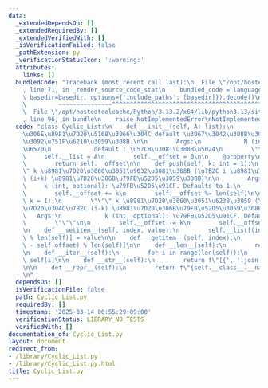```yaml
---
data:
  _extendedDependsOn: []
  _extendedRequiredBy: []
  _extendedVerifiedWith: []
  _isVerificationFailed: false
  _pathExtension: py
  _verificationStatusIcon: ':warning:'
  attributes:
    links: []
  bundledCode: "Traceback (most recent call last):\n  File \"/opt/hostedtoolcache/Python/3.13.2/x64/lib/python3.13/site-packages/onlinejudge_verify/documentation/build.py\"\
    , line 71, in _render_source_code_stat\n    bundled_code = language.bundle(stat.path,\
    \ basedir=basedir, options={'include_paths': [basedir]}).decode()\n          \
    \         ~~~~~~~~~~~~~~~^^^^^^^^^^^^^^^^^^^^^^^^^^^^^^^^^^^^^^^^^^^^^^^^^^^^^^^^^^^^^^^^^^\n\
    \  File \"/opt/hostedtoolcache/Python/3.13.2/x64/lib/python3.13/site-packages/onlinejudge_verify/languages/python.py\"\
    , line 96, in bundle\n    raise NotImplementedError\nNotImplementedError\n"
  code: "class Cyclic_List:\n    def __init__(self, A: list):\n        \"\"\" N \u500B\
    \u306E\u8981\u7D20\u5168\u3066\u304C default \u3067\u3042\u308B\u30EA\u30B9\u30C8\
    \u3092\u751F\u6210\u3059\u308B.\n\n        Args:\n            N (int): \u8981\u7D20\
    \u6570\n            default : \u57CB\u3081\u308B\u5024\n        \"\"\"\n\n   \
    \     self.__list = A\n        self.__offset = 0\n\n    @property\n    def offset(self):\n\
    \        return self.__offset\n\n    def push(self, k: int = 1):\n        \"\"\
    \" k \u8981\u7D20\u3060\u3051\u9032\u3081\u308B (\u7B2C i \u8981\u7D20\u304C\u7B2C\
    \ (i+k) \u8981\u7D20\u306B\u79FB\u52D5\u3059\u308B)\n\n        Args:\n       \
    \     k (int, optional): \u79FB\u52D5\u91CF. Defaults to 1.\n        \"\"\"\n\n\
    \        self.__offset += k\n        self.__offset %= len(self)\n\n    def pull(self,\
    \ k = 1):\n        \"\"\" k \u8981\u7D20\u3060\u3051\u623B\u3059 (\u7B2C i \u8981\
    \u7D20\u304C\u7B2C (i-k) \u8981\u7D20\u306B\u79FB\u52D5\u3059\u308B)\n\n     \
    \   Args:\n            k (int, optional): \u79FB\u52D5\u91CF. Defaults to 1.\n\
    \        \"\"\"\n\n        self.__offset -= k\n        self.__offset %= len(self)\n\
    \n    def __setitem__(self, index, value):\n        self.__list[(index - self.offset)\
    \ % len(self)] = value\n\n    def __getitem__(self, index):\n        return self.__list[(index\
    \ - self.offset) % len(self)]\n\n    def __len__(self):\n        return len(self.__list)\n\
    \n    def __iter__(self):\n        for i in range(len(self)):\n            yield\
    \ self[i]\n\n    def __str__(self):\n        return f\"[{', '.join(map(str, self))}]\"\
    \n\n    def __repr__(self):\n        return f\"{self.__class__.__name__}({list(self)})\"\
    \n"
  dependsOn: []
  isVerificationFile: false
  path: Cyclic_List.py
  requiredBy: []
  timestamp: '2025-03-14 00:55:29+09:00'
  verificationStatus: LIBRARY_NO_TESTS
  verifiedWith: []
documentation_of: Cyclic_List.py
layout: document
redirect_from:
- /library/Cyclic_List.py
- /library/Cyclic_List.py.html
title: Cyclic_List.py
---
```

